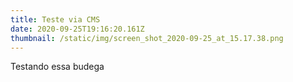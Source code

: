 ```yaml
---
title: Teste via CMS
date: 2020-09-25T19:16:20.161Z
thumbnail: /static/img/screen_shot_2020-09-25_at_15.17.38.png
---
```

Testando essa budega
